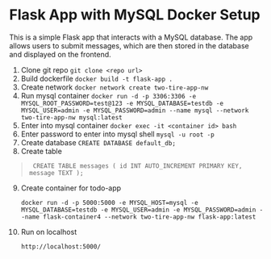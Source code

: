 
# Flask App with MySQL Docker Setup

This is a simple Flask app that interacts with a MySQL database. The app allows users to submit messages, which are then stored in the database and displayed on the frontend.

1. Clone git repo
	`git clone <repo url>`
2. Build dockerfile
	`docker build -t flask-app .`
3. Create network
	`docker network create two-tire-app-nw`
4. Run mysql container
	`docker run -d -p 3306:3306 -e MYSQL_ROOT_PASSWORD=test@123 -e MYSQL_DATABASE=testdb -e MYSQL_USER=admin -e MYSQL_PASSWORD=admin --name mysql --network two-tire-app-nw mysql:latest`
5. Enter into mysql container
  `docker exec -it <container id> bash`
6. Enter password to enter into mysql shell
	`mysql -u root -p`
7. Create database
	`CREATE DATABASE default_db;`
8. Create table
 > `  CREATE TABLE messages (
    id INT AUTO_INCREMENT PRIMARY KEY,
    message TEXT
);  `
9. Create container for todo-app


	`docker run -d -p 5000:5000 -e MYSQL_HOST=mysql -e MYSQL_DATABASE=testdb -e MYSQL_USER=admin -e MYSQL_PASSWORD=admin --name flask-container4 --network two-tire-app-nw flask-app:latest`
10. Run on localhost


	`http://localhost:5000/`

